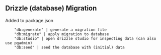 ## Drizzle (database) Migration
Added to package.json
```
    "db:generate" | generate a migration file
    "db:migrate" | apply migration to database
    "db:studio" | open drizzle studio for inspecting data (can also use pgadmin)
    "db:seed" | seed the database with (initial) data
```